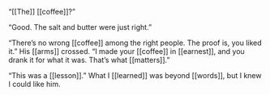 “[[The]] [[coffee]]?”

“Good. The salt and butter were just right.”

“There’s no wrong [[coffee]] among the right people. The proof is, you liked it.” His [[arms]] crossed. “I made your [[coffee]] in [[earnest]], and you drank it for what it was. That’s what [[matters]].”

“This was a [[lesson]].” What I [[learned]] was beyond [[words]], but I knew I could like him.
